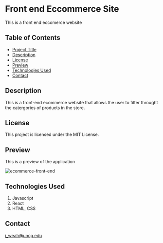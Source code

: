 # Front end Eccommerce Site
This is a front end eccomerce website

## Table of Contents

- [Project Title](#project-title)
- [Description](#description)
- [License](#license)
- [Preview](#preview)
- [Technologies Used](#technologies-used)
- [Contact](#contact)

## Description
This is a front-end ecommerce website that allows the user to 
filter throught the catergories of products in the store.

## License

This project is licensed under the MIT License.

## Preview

This is a preview of the application

![ecommerce-front-end](https://github.com/jweah2385/React-ecommerce/assets/134350647/2bd9e8bd-1edf-43e7-857c-a8623a80c01a)


## Technologies Used

1. Javascript
2. React
2. HTML, CSS

## Contact

j_weah@uncg.edu
